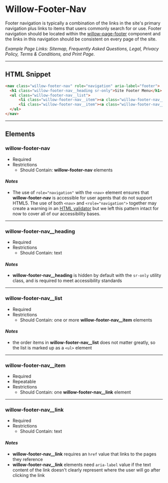 # **Willow-Footer-Nav**

Footer navigation is typically a combination of the links in the site's primary navigation plus links to items that users commonly search for or use. Footer navigation should be located within the [willow-page-footer](../page-footer) component and the links in this navigation should be consistent on every page of the site.

_Example Page Links: Sitemap, Frequently Asked Questions, Legal, Privacy Policy, Terms & Conditions, and Print Page._

---

## HTML Snippet

```html
<nav class="willow-footer-nav" role="navigation" aria-label="footer">
  <h1 class="willow-footer-nav__heading sr-only">Site Footer Menu</h1>
  <ul class="willow-footer-nav__list">
      <li class="willow-footer-nav__item"><a class="willow-footer-nav__link" href="" aria-label="">Menu Item 1</a></li>
      <li class="willow-footer-nav__item"><a class="willow-footer-nav__link" href="" aria-label="">Menu Item 2</a></li>
  </ul>
</nav>
```

---

## Elements

### willow-footer-nav

- Required
- Restrictions
  - Should Contain: **willow-footer-nav** elements

#### _Notes_

- The use of `role="navigation"` with the `<nav>` element ensures that **willow-footer-nav** is accessible for user agents that do not support HTML5. The use of both `<nav>` and `<role="navigation">` together may create a warning in an [HTML validator](https://validator.w3.org/) but we left this pattern intact for now to cover all of our accessibility bases.

---

### willow-footer-nav__heading

- Required
- Restrictions
  - Should Contain: text

#### _Notes_

- **willow-footer-nav__heading** is hidden by default with the `sr-only` utility class, and is required to meet accessibility standards

---

### willow-footer-nav__list

- Required
- Restrictions
  - Should Contain: one or more **willow-footer-nav__item** elements

#### _Notes_

- the order items in **willow-footer-nav__list** does not matter greatly, so the list is marked up as a `<ul>` element

---

### willow-footer-nav__item

- Required
- Repeatable
- Restrictions
  - Should Contain: one **willow-footer-nav__link** element

---

### willow-footer-nav__link

- Required
- Restrictions
  - Should Contain: text

#### _Notes_

- **willow-footer-nav__link** requires an `href` value that links to the pages they reference
- **willow-footer-nav__link** elements need `aria-label` value if the text content of the link doesn't clearly represent where the user will go after clicking the link
